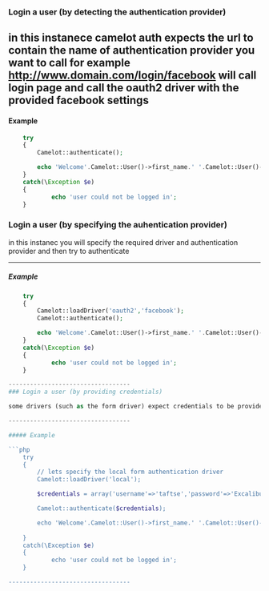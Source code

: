 ### Login a user (by detecting the authentication provider)

in this instanece camelot auth expects the url to contain the name of authentication provider you want to call for example 
http://www.domain.com/login/facebook 
will call login page and call the oauth2 driver with the provided facebook settings  
----------------------------------
#### Example 

```php
	try
	{
		Camelot::authenticate();

		echo 'Welcome'.Camelot::User()->first_name.' '.Camelot::User()->last_name.' you have been successfully logged in';
	}
	catch(\Exception $e)
	{
			echo 'user could not be logged in';
	}

```

### Login a user (by specifying the auhentication provider)

in this instanec you will specify the required driver and authentication provider 
and then try to authenticate 

----------------------------------
##### Example

```php
	try
	{
		Camelot::loadDriver('oauth2','facebook');
		Camelot::authenticate();

		echo 'Welcome'.Camelot::User()->first_name.' '.Camelot::User()->last_name.' you have been successfully logged in';
	}
	catch(\Exception $e)
	{
			echo 'user could not be logged in';
	}

----------------------------------
### Login a user (by providing credentials)

some drivers (such as the form driver) expect credentials to be provided to authenticate a user 

----------------------------------

##### Example

```php
	try
	{
		// lets specify the local form authentication driver
		Camelot::loadDriver('local');

		$credentials = array('username'=>'taftse','password'=>'Excalibur')

		Camelot::authenticate($credentials);

		echo 'Welcome'.Camelot::User()->first_name.' '.Camelot::User()->last_name.' you have been successfully logged in';
		
	}
	catch(\Exception $e)
	{
			echo 'user could not be logged in';
	}

----------------------------------